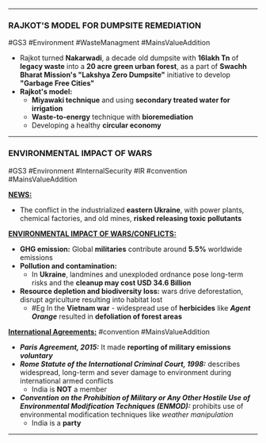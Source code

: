 ```table-of-contents
```
---
### **RAJKOT'S MODEL FOR DUMPSITE REMEDIATION**
#GS3 #Environment #WasteManagment #MainsValueAddition  
- Rajkot turned **Nakarwadi**, a decade old dumpsite with **16lakh Tn** of **legacy waste** into a **20 acre green urban forest**, as a part of **Swachh Bharat Mission's "Lakshya Zero Dumpsite"** initiative to develop **"Garbage Free Cities"**  
- **Rajkot's model:**  
	- **Miyawaki technique** and using **secondary treated water for irrigation**  
	- **Waste-to-energy** technique with **bioremediation**  
	- Developing a healthy **circular economy**  

---
### **ENVIRONMENTAL IMPACT OF WARS**
#GS3 #Environment #InternalSecurity #IR #convention #MainsValueAddition 

<b><u>NEWS:</u></b>
- The conflict in the industrialized **eastern Ukraine**, with power plants, chemical factories, and old mines, **risked releasing toxic pollutants** 

<b><u>ENVIRONMENTAL IMPACT OF WARS/CONFLICTS:</u></b>
- **GHG emission:** Global **militaries** contribute around **5.5%** worldwide emissions
- **Pollution and contamination:**
	- In **Ukraine**, landmines and unexploded ordnance pose long-term risks and the **cleanup may cost USD 34.6 Billion**
- **Resource depletion and biodiversity loss:** wars drive deforestation, disrupt agriculture resulting into habitat lost
	- #Eg In the **Vietnam war** - widespread use of **herbicides** like ***Agent Orange*** resulted in **defoliation of forest areas**

<b><u>International Agreements:</u></b> #convention #MainsValueAddition 
- ***Paris Agreement, 2015:*** It made **reporting of military emissions** ***voluntary***
- ***Rome Statute of the International Criminal Court, 1998:*** describes widespread, long-term and sever damage to environment during international armed conflicts
	- India is **NOT** a member
- ***Convention on the Prohibition of Military or Any Other Hostile Use of Environmental Modification Techniques (ENMOD):*** prohibits use of environmental modification techniques like *weather manipulation*
	- India is a **party**

---